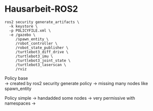 # Hausarbeit-ROS2

```
ros2 security generate_artifacts \
  -k keystore \
  -p POLICYFILE.xml \
  -e /gazebo \
     /spawn_entity \
     /robot_controller \
     /robot_state_publisher \
     /turtlebot3_diff_drive \
     /turtlebot3_imu \
     /turtlebot3_joint_state \
     /turtlebot3_laserscan \
     /rviz
```
Policy base\
-> created by ros2 security generate policy
-> missing many nodes like spawn_entity

Policy simple
-> handadded some nodes
-> very permissive with namespaces 
-> 